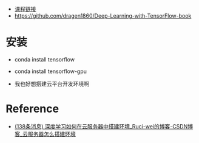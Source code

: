 - [课程链接](https://www.bilibili.com/video/BV1HV411q7xD/?spm_id_from=333.337.search-card.all.click&vd_source=25509bb582bc4a25d86d871d5cdffca3)
- https://github.com/dragen1860/Deep-Learning-with-TensorFlow-book

# 安装
- conda install tensorflow
- conda install tensorflow-gpu

- 我也好想搭建云平台开发环境啊

# Reference
- [(138条消息) 深度学习如何在云服务器中搭建环境_Ruci-wei的博客-CSDN博客_云服务器怎么搭建环境](https://blog.csdn.net/qq_36665643/article/details/89645662?ops_request_misc=%257B%2522request%255Fid%2522%253A%2522166584215716782428650168%2522%252C%2522scm%2522%253A%252220140713.130102334..%2522%257D&request_id=166584215716782428650168&biz_id=0&utm_medium=distribute.pc_search_result.none-task-blog-2~all~sobaiduend~default-1-89645662-null-null.142^v56^control,201^v3^add_ask&utm_term=%E4%BA%91%E6%9C%8D%E5%8A%A1%E5%99%A8%E6%90%AD%E5%BB%BA%E6%B7%B1%E5%BA%A6%E5%AD%A6%E4%B9%A0%E5%BC%80%E5%8F%91%E7%8E%AF%E5%A2%83&spm=1018.2226.3001.4187)
